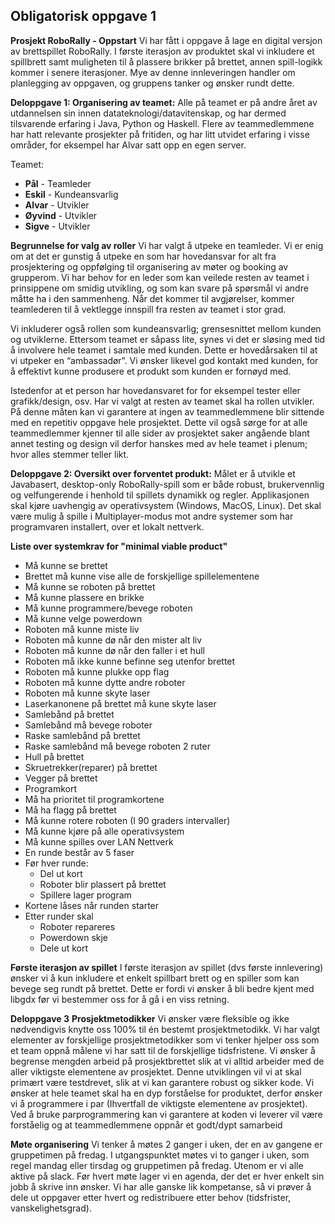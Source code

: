 ## **Obligatorisk oppgave 1**
**Prosjekt RoboRally - Oppstart**
Vi har fått i oppgave å lage en digital versjon av brettspillet RoboRally. I første iterasjon av produktet skal vi inkludere et spillbrett 
samt muligheten til å plassere brikker på brettet, annen spill-logikk kommer i senere iterasjoner. Mye av denne innleveringen handler om 
planlegging av oppgaven, og gruppens tanker og ønsker rundt dette. 

**Deloppgave 1: Organisering av teamet:** Alle på teamet er på andre året av utdannelsen sin innen datateknologi/datavitenskap, og har dermed tilsvarende erfaring i Java, Python og Haskell. Flere av teammedlemmene har hatt relevante prosjekter på fritiden, og har litt utvidet erfaring i visse områder, for eksempel har Alvar satt opp en egen server.

Teamet:
- **Pål**       - Teamleder
- **Eskil** 		- Kundeansvarlig
- **Alvar** 		- Utvikler
- **Øyvind** 	  - Utvikler
- **Sigve** 		- Utvikler


**Begrunnelse for valg av roller** Vi har valgt å utpeke en teamleder. Vi er enig om at det er gunstig å utpeke en som har hovedansvar for alt fra prosjektering og oppfølging til organisering av møter og booking av grupperom. Vi har behov for en leder som kan veilede resten av teamet i prinsippene om smidig utvikling, og som kan svare på spørsmål vi andre måtte ha i den sammenheng. Når det kommer til avgjørelser, kommer teamlederen til å vektlegge innspill fra resten av teamet i stor grad.

Vi inkluderer også rollen som kundeansvarlig; grensesnittet mellom kunden og utviklerne. Ettersom teamet er såpass lite, synes vi det 
er sløsing med tid å involvere hele teamet i samtale med kunden. Dette er hovedårsaken til at vi utpeker en “ambassadør”. Vi ønsker 
likevel god kontakt med kunden, for å effektivt kunne produsere et produkt som kunden er fornøyd med.

Istedenfor at et person har hovedansvaret for for eksempel tester eller grafikk/design, osv. Har vi valgt at resten av teamet skal ha 
rollen utvikler. På denne måten kan vi garantere at ingen av teammedlemmene blir sittende med en repetitiv oppgave hele prosjektet. Dette 
vil også sørge for at alle teammedlemmer kjenner til alle sider av prosjektet saker angående blant annet testing og design vil derfor 
hanskes med av hele teamet i plenum; hvor alles stemmer teller likt. 


**Deloppgave 2: Oversikt over forventet produkt:** Målet er å utvikle et Javabasert, desktop-only RoboRally-spill som er både robust, brukervennlig og velfungerende i henhold til spillets dynamikk og regler. Applikasjonen skal kjøre uavhengig av operativsystem (Windows, MacOS, Linux). Det skal være mulig å spille i Multiplayer-modus mot andre systemer som har programvaren installert, over et lokalt nettverk. 


**Liste over systemkrav for "minimal viable product"**
* Må kunne se brettet
* Brettet må kunne vise alle de forskjellige spillelementene
* Må kunne se roboten på brettet
* Må kunne plassere en brikke
* Må kunne programmere/bevege roboten
* Må kunne velge powerdown
* Roboten må kunne miste liv
* Roboten må kunne dø når den mister alt liv
* Roboten må kunne dø når den faller i et hull
* Roboten må ikke kunne befinne seg utenfor brettet
* Roboten må kunne plukke opp flag
* Roboten må kunne dytte andre roboter
* Roboten må kunne skyte laser
* Laserkanonene på brettet må kune skyte laser
* Samlebånd på brettet
* Samlebånd må bevege roboter
* Raske samlebånd på brettet
* Raske samlebånd må bevege roboten 2 ruter
* Hull på brettet
* Skruetrekker(reparer) på brettet
* Vegger på brettet
* Programkort
* Må ha prioritet til programkortene
* Må ha flagg på brettet
* Må kunne rotere roboten (I 90 graders intervaller)
* Må kunne kjøre på alle operativsystem
* Må kunne spilles over LAN Nettverk
* En runde består av 5 faser
* Før hver runde:
    * Del ut kort
    * Roboter blir plassert på brettet
    * Spillere lager program
* Kortene låses når runden starter
* Etter runder skal
    * Roboter repareres
    * Powerdown skje
    * Dele ut kort


**Første iterasjon av spillet**
I første iterasjon av spillet (dvs første innlevering) ønsker vi å kun inkludere et enkelt spillbart brett og en spiller som kan bevege seg rundt på brettet. Dette er fordi vi ønsker å bli bedre kjent med libgdx før vi bestemmer oss for å gå i en viss retning. 


**Deloppgave 3**
**Prosjektmetodikker**
Vi ønsker være fleksible og ikke nødvendigvis knytte oss 100% til én bestemt prosjektmetodikk. Vi har valgt elementer av forskjellige prosjektmetodikker som vi tenker hjelper oss som et team oppnå målene vi har satt til de forskjellige tidsfristene. Vi ønsker å begrense mengden arbeid på prosjektbrettet slik at vi alltid arbeider med de aller viktigste elementene av prosjektet. Denne utviklingen vil vi at skal primært være testdrevet, slik at vi kan garantere robust og sikker kode. Vi ønsker at hele teamet skal ha en dyp forståelse for produktet, derfor ønsker vi å programmere i par (Ihvertfall de viktigste elementene av prosjektet). Ved å bruke parprogrammering kan vi garantere at koden vi leverer vil være forståelig og at teammedlemmene oppnår et godt/dypt samarbeid

**Møte organisering**
Vi tenker å møtes 2 ganger i uken, der en av gangene er gruppetimen på fredag.
I utgangspunktet møtes vi to ganger i uken, som regel mandag eller tirsdag og gruppetimen på fredag. Utenom er vi alle aktive på slack. Før hvert møte lager vi en agenda, der det er hver enkelt sin jobb å skrive inn ønsker.
Vi har alle ganske lik kompetanse, så vi prøver å dele ut oppgaver etter hvert og redistribuere etter behov (tidsfrister, vanskelighetsgrad).  

























